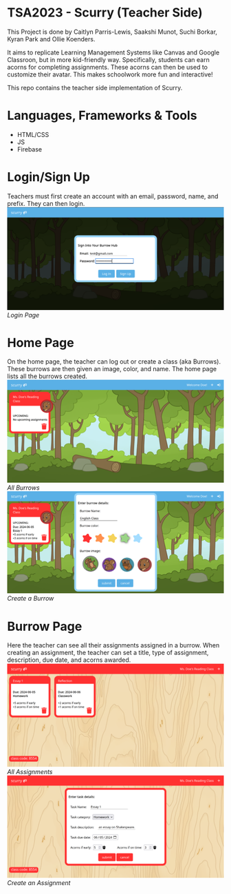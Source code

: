 # TSA2023 - Scurry (Teacher Side)
This Project is done by Caitlyn Parris-Lewis, Saakshi Munot, Suchi Borkar, Kyran Park and Ollie Koenders.

It aims to replicate Learning Management Systems like Canvas and Google Classroon, but in more kid-friendly way. Specifically, students can earn acorns for completing assignments. These acorns can then be used to customize their avatar. This makes schoolwork more fun and interactive!

This repo contains the teacher side implementation of Scurry.

# Languages, Frameworks & Tools
- HTML/CSS
- JS
- Firebase

# Login/Sign Up
Teachers must first create an account with an email, password, name, and prefix. They can then login.
![Login](/mdAssets/login.png)
*Login Page*
# Home Page
On the home page, the teacher can log out or create a class (aka Burrows). These burrows are then given an image, color, and name. The home page lists all the burrows created.
![Home](/mdAssets/homePage.png)
*All Burrows*
![Burrows](/mdAssets/createBurrow.png)
*Create a Burrow*

# Burrow Page
Here the teacher can see all their assignments assigned in a burrow. When creating an assignment, the teacher can set a title, type of assignment, description, due date, and acorns awarded.
![Assignments](/mdAssets/allAssignments.png)
*All Assignments*
![Create](/mdAssets/createAssignment.png)
*Create an Assignment*


